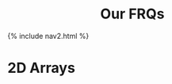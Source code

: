 <br>
<br>
<h1 style ="text-align: center">Our FRQs</h1>

<div id="title">
{% include nav2.html %}
</div>

# 2D Arrays